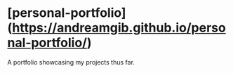 # [personal-portfolio] (https://andreamgib.github.io/personal-portfolio/)
A portfolio showcasing my projects thus far.

